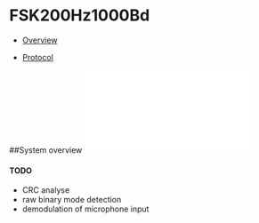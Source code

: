 # FSK200Hz1000Bd

+ [Overview](http://priyom.org/number-stations/digital/f06)

+ [Protocol](http://priyom.org/number-stations/digital/f06/protocol)


##System overview
![](data/overview.pdf)



#### TODO
+ CRC analyse
+ raw binary mode detection
+ demodulation of microphone input 

